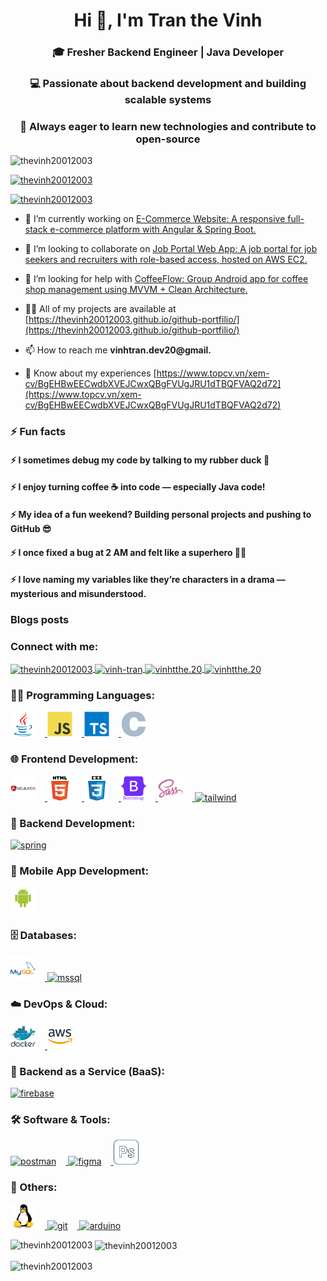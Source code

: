 <h1 align="center">Hi 👋, I'm Tran the Vinh</h1>
<h3 align="center">🎓 Fresher Backend Engineer | Java Developer</h3>
<h3 align="center">💻 Passionate about backend development and building scalable systems</h3>
<h3 align="center">🚀 Always eager to learn new technologies and contribute to open-source</h3>

<p align="left"> <img src="https://komarev.com/ghpvc/?username=thevinh20012003&label=Profile%20views&color=0e75b6&style=flat" alt="thevinh20012003" /> </p>

<p align="left"> <a href="https://github.com/thevinh20012003"><img src="https://github-profile-trophy.vercel.app/?username=thevinh20012003" alt="thevinh20012003" /></a> </p>

<p align="left"> <a href="https://twitter.com/thevinh20012003" target="blank"><img src="https://img.shields.io/twitter/follow/thevinh20012003?logo=twitter&style=for-the-badge" alt="thevinh20012003" /></a> </p>

- 🔭 I’m currently working on [E-Commerce Website: A responsive full-stack e-commerce platform with Angular & Spring Boot.](https://github.com/thevinh20012003/E-Commerce-Website.git)

- 👯 I’m looking to collaborate on [Job Portal Web App: A job portal for job seekers and recruiters with role-based access, hosted on AWS EC2.](https://github.com/thevinh20012003/job-portal.git)

- 🤝 I’m looking for help with [CoffeeFlow: Group Android app for coffee shop management using MVVM + Clean Architecture.](​​https://github.com/Linh-Rio/coffeeflow-android)

- 👨‍💻 All of my projects are available at [https://thevinh20012003.github.io/github-portfilio/](https://thevinh20012003.github.io/github-portfilio/)

- 📫 How to reach me **vinhtran.dev20@gmail.**

- 📄 Know about my experiences [https://www.topcv.vn/xem-cv/BgEHBwEECwdbXVEJCwxQBgFVUgJRU1dTBQFVAQ2d72](https://www.topcv.vn/xem-cv/BgEHBwEECwdbXVEJCwxQBgFVUgJRU1dTBQFVAQ2d72)

<h3>⚡ Fun facts</h3>

<h4>⚡ I sometimes debug my code by talking to my rubber duck 🐥</h4>
<h4>⚡ I enjoy turning coffee ☕ into code — especially Java code!</h4>
<h4>⚡ My idea of a fun weekend? Building personal projects and pushing to GitHub 😎</h4>
<h4>⚡ I once fixed a bug at 2 AM and felt like a superhero 🦸‍♂️</h4>
<h4>⚡ I love naming my variables like they’re characters in a drama — mysterious and misunderstood.</h4>


### Blogs posts
<!-- BLOG-POST-LIST:START -->
<!-- BLOG-POST-LIST:END -->
<h3 align="left">Connect with me:</h3>
<p align="left">
  <a href="https://twitter.com/thevinh20012003" target="blank">
    <img align="center" src="https://raw.githubusercontent.com/rahuldkjain/github-profile-readme-generator/master/src/images/icons/Social/twitter.svg" alt="thevinh20012003" height="30" width="40" />
  </a>
  <a href="https://www.linkedin.com/in/vinh-tran-461366364/" target="blank">
    <img align="center" src="https://raw.githubusercontent.com/rahuldkjain/github-profile-readme-generator/master/src/images/icons/Social/linked-in-alt.svg" alt="vinh-tran" height="30" width="40" />
  </a>
  <a href="https://www.facebook.com/vinhtthe.20" target="blank">
    <img align="center" src="https://raw.githubusercontent.com/rahuldkjain/github-profile-readme-generator/master/src/images/icons/Social/facebook.svg" alt="vinhtthe.20" height="30" width="40" />
  </a>
  <a href="https://www.instagram.com/vinhtthe.20/" target="blank">
    <img align="center" src="https://raw.githubusercontent.com/rahuldkjain/github-profile-readme-generator/master/src/images/icons/Social/instagram.svg" alt="vinhtthe.20" height="30" width="40" />
  </a>
</p>
<h3 align="left">👨‍💻 Programming Languages:</h3>
<p align="left">
  <a href="https://www.java.com" target="_blank" rel="noreferrer">
    <img src="https://raw.githubusercontent.com/devicons/devicon/master/icons/java/java-original.svg" alt="java" width="40" height="40" style="margin-right: 15px;"/>
  </a>
  <a href="https://developer.mozilla.org/en-US/docs/Web/JavaScript" target="_blank" rel="noreferrer">
    <img src="https://raw.githubusercontent.com/devicons/devicon/master/icons/javascript/javascript-original.svg" alt="javascript" width="40" height="40" style="margin-right: 15px;"/>
  </a>
  <a href="https://www.typescriptlang.org/" target="_blank" rel="noreferrer">
    <img src="https://raw.githubusercontent.com/devicons/devicon/master/icons/typescript/typescript-original.svg" alt="typescript" width="40" height="40" style="margin-right: 15px;"/>
  </a>
  <a href="https://www.cprogramming.com/" target="_blank" rel="noreferrer">
    <img src="https://raw.githubusercontent.com/devicons/devicon/master/icons/c/c-original.svg" alt="c" width="40" height="40"/>
  </a>
</p>

<h3 align="left">🌐 Frontend Development:</h3>
<p align="left">
  <a href="https://angular.io" target="_blank" rel="noreferrer">
    <img src="https://raw.githubusercontent.com/devicons/devicon/master/icons/angularjs/angularjs-original-wordmark.svg" alt="angularjs" width="40" height="40" style="margin-right: 15px;"/>
  </a>
  <a href="https://www.w3.org/html/" target="_blank" rel="noreferrer">
    <img src="https://raw.githubusercontent.com/devicons/devicon/master/icons/html5/html5-original-wordmark.svg" alt="html5" width="40" height="40" style="margin-right: 15px;"/>
  </a>
  <a href="https://www.w3schools.com/css/" target="_blank" rel="noreferrer">
    <img src="https://raw.githubusercontent.com/devicons/devicon/master/icons/css3/css3-original-wordmark.svg" alt="css3" width="40" height="40" style="margin-right: 15px;"/>
  </a>
  <a href="https://getbootstrap.com" target="_blank" rel="noreferrer">
    <img src="https://raw.githubusercontent.com/devicons/devicon/master/icons/bootstrap/bootstrap-plain-wordmark.svg" alt="bootstrap" width="40" height="40" style="margin-right: 15px;"/>
  </a>
  <a href="https://sass-lang.com" target="_blank" rel="noreferrer">
    <img src="https://raw.githubusercontent.com/devicons/devicon/master/icons/sass/sass-original.svg" alt="sass" width="40" height="40" style="margin-right: 15px;"/>
  </a>
  <a href="https://tailwindcss.com/" target="_blank" rel="noreferrer">
    <img src="https://www.vectorlogo.zone/logos/tailwindcss/tailwindcss-icon.svg" alt="tailwind" width="40" height="40"/>
  </a>
</p>

<h3 align="left">🧩 Backend Development:</h3>
<p align="left">
  <a href="https://spring.io/" target="_blank" rel="noreferrer">
    <img src="https://www.vectorlogo.zone/logos/springio/springio-icon.svg" alt="spring" width="40" height="40"/>
  </a>
</p>

<h3 align="left">📱 Mobile App Development:</h3>
<p align="left">
  <a href="https://developer.android.com" target="_blank" rel="noreferrer">
    <img src="https://raw.githubusercontent.com/devicons/devicon/master/icons/android/android-original-wordmark.svg" alt="android" width="40" height="40"/>
  </a>
</p>

<h3 align="left">🗄️ Databases:</h3>
<p align="left">
  <a href="https://www.mysql.com/" target="_blank" rel="noreferrer">
    <img src="https://raw.githubusercontent.com/devicons/devicon/master/icons/mysql/mysql-original-wordmark.svg" alt="mysql" width="40" height="40" style="margin-right: 15px;"/>
  </a>
  <a href="https://www.microsoft.com/en-us/sql-server" target="_blank" rel="noreferrer">
    <img src="https://www.svgrepo.com/show/303229/microsoft-sql-server-logo.svg" alt="mssql" width="40" height="40"/>
  </a>
</p>

<h3 align="left">☁️ DevOps & Cloud:</h3>
<p align="left">
  <a href="https://www.docker.com/" target="_blank" rel="noreferrer">
    <img src="https://raw.githubusercontent.com/devicons/devicon/master/icons/docker/docker-original-wordmark.svg" alt="docker" width="40" height="40" style="margin-right: 15px;"/>
  </a>
  <a href="https://aws.amazon.com" target="_blank" rel="noreferrer">
    <img src="https://raw.githubusercontent.com/devicons/devicon/master/icons/amazonwebservices/amazonwebservices-original-wordmark.svg" alt="aws" width="40" height="40"/>
  </a>
</p>

<h3 align="left">🔌 Backend as a Service (BaaS):</h3>
<p align="left">
  <a href="https://firebase.google.com/" target="_blank" rel="noreferrer">
    <img src="https://www.vectorlogo.zone/logos/firebase/firebase-icon.svg" alt="firebase" width="40" height="40"/>
  </a>
</p>

<h3 align="left">🛠️ Software & Tools:</h3>
<p align="left">
  <a href="https://postman.com" target="_blank" rel="noreferrer">
    <img src="https://www.vectorlogo.zone/logos/getpostman/getpostman-icon.svg" alt="postman" width="40" height="40" style="margin-right: 15px;"/>
  </a>
  <a href="https://www.figma.com/" target="_blank" rel="noreferrer">
    <img src="https://www.vectorlogo.zone/logos/figma/figma-icon.svg" alt="figma" width="40" height="40" style="margin-right: 15px;"/>
  </a>
  <a href="https://www.photoshop.com/en" target="_blank" rel="noreferrer">
    <img src="https://raw.githubusercontent.com/devicons/devicon/master/icons/photoshop/photoshop-line.svg" alt="photoshop" width="40" height="40"/>
  </a>
</p>

<h3 align="left">🧩 Others:</h3>
<p align="left">
  <a href="https://www.linux.org/" target="_blank" rel="noreferrer">
    <img src="https://raw.githubusercontent.com/devicons/devicon/master/icons/linux/linux-original.svg" alt="linux" width="40" height="40" style="margin-right: 15px;"/>
  </a>
  <a href="https://git-scm.com/" target="_blank" rel="noreferrer">
    <img src="https://www.vectorlogo.zone/logos/git-scm/git-scm-icon.svg" alt="git" width="40" height="40" style="margin-right: 15px;"/>
  </a>
  <a href="https://www.arduino.cc/" target="_blank" rel="noreferrer">
    <img src="https://cdn.worldvectorlogo.com/logos/arduino-1.svg" alt="arduino" width="40" height="40"/>
  </a>
</p>

<p><img align="left" src="https://github-readme-stats.vercel.app/api/top-langs?username=thevinh20012003&show_icons=true&locale=en&layout=compact" alt="thevinh20012003" /></p>

<p>&nbsp;<img align="center" src="https://github-readme-stats.vercel.app/api?username=thevinh20012003&show_icons=true&locale=en" alt="thevinh20012003" /></p>

<p><img align="center" src="https://github-readme-streak-stats.herokuapp.com/?user=thevinh20012003&" alt="thevinh20012003" /></p>

